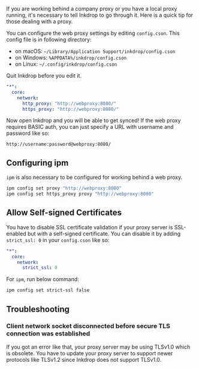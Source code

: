 If you are working behind a company proxy or you have a local proxy running, it's necessary to tell Inkdrop to go through it.
Here is a quick tip for those dealing with a proxy.

You can configure the web proxy settings by editing `config.cson`. This config file is in following directory:

 * on macOS: `~/Library/Application Support/inkdrop/config.cson`
 * on Windows: `%APPDATA%/inkdrop/config.cson`
 * on Linux: `~/.config/inkdrop/config.cson`

Quit Inkdrop before you edit it.

```yaml
"*":
  core:
    network:
      http_proxy: "http://webproxy:8080/"
      https_proxy: "http://webproxy:8080/"
```

Now open Inkdrop and you will be able to get synced!
If the web proxy requires BASIC auth, you can just specify a URL with username and password like so:

```
http://username:password@webproxy:8080/
```


## Configuring ipm

`ipm` is also necessary to be configured for working behind a web proxy.

```bash
ipm config set proxy "http://webproxy:8080"
ipm config set https_proxy proxy "http://webproxy:8080"
```

## Allow Self-signed Certificates

You have to disable SSL certificate validation if your proxy server is SSL-enabled but with a self-signed certificate.
You can disable it by adding `strict_ssl: 0` in your `config.cson` like so:

```yaml
"*":
  core:
    network:
      strict_ssl: 0
```

For `ipm`, run below command:

```sh
ipm config set strict-ssl false
```

## Troubleshooting

### Client network socket disconnected before secure TLS connection was established

If you got an error like that, your proxy server may be using TLSv1.0 which is obsolete.
You have to update your proxy server to support newer protocols like TLSv1.2 since Inkdrop does not support TLSv1.0.


